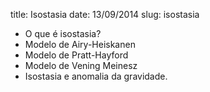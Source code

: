 title: Isostasia
date: 13/09/2014
slug: isostasia

* O que é isostasia?
* Modelo de Airy-Heiskanen
* Modelo de Pratt-Hayford
* Modelo de Vening Meinesz
* Isostasia e anomalia da gravidade.
